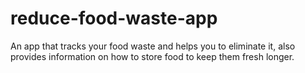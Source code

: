 # reduce-food-waste-app
An app that tracks your food waste and helps you to eliminate it, also provides information on how to store food to keep them fresh longer.
